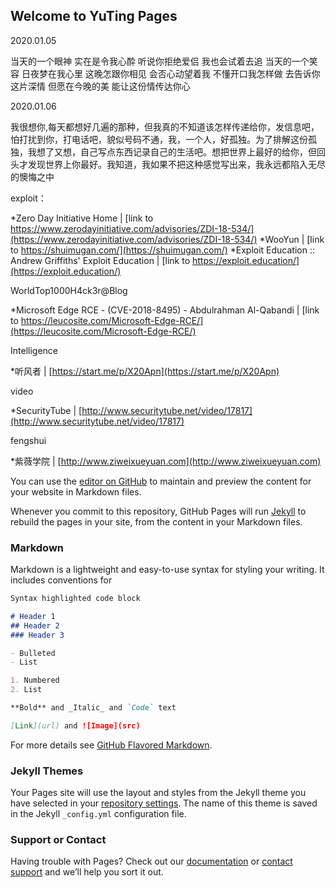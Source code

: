 ## Welcome to YuTing Pages
2020.01.05

当天的一个眼神
实在是令我心酔
听说你拒绝爱侣
我也会试着去追
当天的一个笑容
日夜梦在我心里
这晚怎跟你相见
会否心动望着我
不懂开口我怎样做
去告诉你这片深情
但愿在今晚的美
能让这份情传达你心

2020.01.06

我很想你,每天都想好几遍的那种，但我真的不知道该怎样传递给你，发信息吧，怕打扰到你，打电话吧，貌似号码不通，我，一个人，好孤独。为了排解这份孤独，我想了又想，自己写点东西记录自己的生活吧。想把世界上最好的给你，但回头才发现世界上你最好。我知道，我如果不把这种感觉写出来，我永远都陷入无尽的懊悔之中


exploit：

*Zero Day Initiative Home | [link to https://www.zerodayinitiative.com/advisories/ZDI-18-534/](https://www.zerodayinitiative.com/advisories/ZDI-18-534/)
*WooYun | [link to https://shuimugan.com/](https://shuimugan.com/)
*Exploit Education :: Andrew Griffiths' Exploit Education | [link to https://exploit.education/](https://exploit.education/)

WorldTop1000H4ck3r@Blog

*Microsoft Edge RCE - (CVE-2018-8495) - Abdulrahman Al-Qabandi | [link to https://leucosite.com/Microsoft-Edge-RCE/](https://leucosite.com/Microsoft-Edge-RCE/)

Intelligence

*听风者 | [https://start.me/p/X20Apn](https://start.me/p/X20Apn)

video

*SecurityTube | [http://www.securitytube.net/video/17817](http://www.securitytube.net/video/17817)

fengshui

*紫薇学院 | [http://www.ziweixueyuan.com](http://www.ziweixueyuan.com)

You can use the [editor on GitHub](https://github.com/YuTing-Linux/yuting.github.io/edit/master/README.md) to maintain and preview the content for your website in Markdown files.

Whenever you commit to this repository, GitHub Pages will run [Jekyll](https://jekyllrb.com/) to rebuild the pages in your site, from the content in your Markdown files.

### Markdown

Markdown is a lightweight and easy-to-use syntax for styling your writing. It includes conventions for

```markdown
Syntax highlighted code block

# Header 1
## Header 2
### Header 3

- Bulleted
- List

1. Numbered
2. List

**Bold** and _Italic_ and `Code` text

[Link](url) and ![Image](src)
```

For more details see [GitHub Flavored Markdown](https://guides.github.com/features/mastering-markdown/).

### Jekyll Themes

Your Pages site will use the layout and styles from the Jekyll theme you have selected in your [repository settings](https://github.com/YuTing-Linux/yuting.github.io/settings). The name of this theme is saved in the Jekyll `_config.yml` configuration file.

### Support or Contact

Having trouble with Pages? Check out our [documentation](https://help.github.com/categories/github-pages-basics/) or [contact support](https://github.com/contact) and we’ll help you sort it out.
